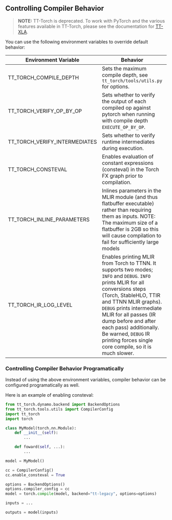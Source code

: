 ## Controlling Compiler Behavior

> **NOTE:** TT-Torch is deprecated. To work with PyTorch and the various features available in TT-Torch, please see the documentation for [TT-XLA](https://github.com/tenstorrent/tt-xla/blob/main/README.md).

You can use the following environment variables to override default behavior:

| Environment Variable | Behavior | Default |
| -------------------- | --------- | --------
| TT_TORCH_COMPILE_DEPTH | Sets the maximum compile depth, see `tt_torch/tools/utils.py` for options. | `EXECUTE` |
| TT_TORCH_VERIFY_OP_BY_OP | Sets whether to verify the output of each compiled op against pytorch when running with compile depth `EXECUTE_OP_BY_OP`. | False |
| TT_TORCH_VERIFY_INTERMEDIATES | Sets whether to verify runtime intermediates during execution. | False |
| TT_TORCH_CONSTEVAL | Enables evaluation of constant expressions (consteval) in the Torch FX graph prior to compilation. | False |
| TT_TORCH_INLINE_PARAMETERS | Inlines parameters in the MLIR module (and thus flatbuffer executable) rather than requiring them as inputs. NOTE: The maximum size of a flatbuffer is 2GB so this will cause compilation to fail for sufficiently large models | False |
| TT_TORCH_IR_LOG_LEVEL | Enables printing MLIR from Torch to TTNN. It supports two modes; `INFO` and `DEBUG`. `INFO` prints MLIR for all conversions steps (Torch, StableHLO, TTIR and TTNN MLIR graphs). `DEBUG` prints intermediate MLIR for all passes (IR dump before and after each pass) additionally. Be warned, `DEBUG` IR printing forces single core compile, so it is much slower. | Disable |

### Controlling Compiler Behavior Programatically

Instead of using the above environment variables, compiler behavior can be configured programatically as well.

Here is an example of enabling consteval:
```py
from tt_torch.dynamo.backend import BackendOptions
from tt_torch.tools.utils import CompilerConfig
import tt_torch
import torch

class MyModel(torch.nn.Module):
    def __init__(self):
        ...

    def foward(self, ...):
        ...

model = MyModel()

cc = CompilerConfig()
cc.enable_consteval = True

options = BackendOptions()
options.compiler_config = cc
model = torch.compile(model, backend="tt-legacy", options=options)

inputs = ...

outputs = model(inputs)
```
